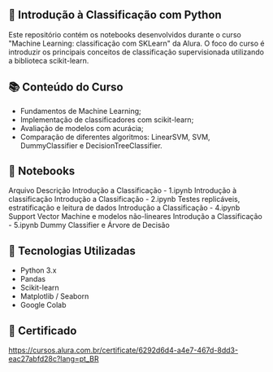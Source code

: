 ## 🧠 Introdução à Classificação com Python
Este repositório contém os notebooks desenvolvidos durante o curso "Machine Learning: classificação com SKLearn" da Alura. O foco do curso é introduzir os principais conceitos de classificação supervisionada utilizando a biblioteca scikit-learn.

## 📚 Conteúdo do Curso
- Fundamentos de Machine Learning;
- Implementação de classificadores com scikit-learn;
- Avaliação de modelos com acurácia;
- Comparação de diferentes algoritmos: LinearSVM, SVM, DummyClassifier e DecisionTreeClassifier.

## 📁 Notebooks
Arquivo	Descrição
Introdução a Classificação - 1.ipynb	Introdução à classificação
Introdução a Classificação - 2.ipynb	Testes replicáveis, estratificação e leitura de dados
Introdução a Classificação - 4.ipynb	Support Vector Machine e modelos não-lineares
Introdução a Classificação - 5.ipynb	Dummy Classifier e Árvore de Decisão

## 🔧 Tecnologias Utilizadas
- Python 3.x
- Pandas
- Scikit-learn
- Matplotlib / Seaborn
- Google Colab

## 📜 Certificado
https://cursos.alura.com.br/certificate/6292d6d4-a4e7-467d-8dd3-eac27abfd28c?lang=pt_BR
